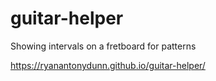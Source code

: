 # guitar-helper

Showing intervals on a fretboard for patterns

https://ryanantonydunn.github.io/guitar-helper/
